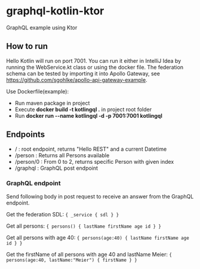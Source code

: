 # graphql-kotlin-ktor
GraphQL example using Ktor

## How to run
Hello Kotlin will run on port 7001. You can run it either in IntelliJ Idea by running the WebService.kt class or using the docker file.
The federation schema can be tested by importing it into Apollo Gateway, see https://github.com/sgohlke/apollo-api-gateway-example.

Use Dockerfile(example):
- Run maven package in project
- Execute **docker build -t kotlingql .** in project root folder
- Run **docker run --name kotlingql -d -p 7001:7001 kotlingql**

## Endpoints
- / : root endpoint, returns "Hello REST" and a current Datetime
- /person : Returns all Persons available
- /person/0 : From 0 to 2, returns specific Person with given index 
- /graphql : GraphQL post endpoint

### GraphQL endpoint

Send following body in post request to receive an answer from the GraphQL endpoint.

Get the federation SDL:
`{ _service { sdl } }`

Get all persons:
`{
   persons() {
       lastName
       firstName
       age
       id
     }
   }`
   
Get all persons with age 40:
`{
   persons(age:40) {
       lastName
       firstName
       age
       id
     }
   }`
   
Get the firstName of all persons with age 40 and lastName Meier:
   `{
      persons(age:40, lastName:"Meier") {
          firstName
        }
      }`